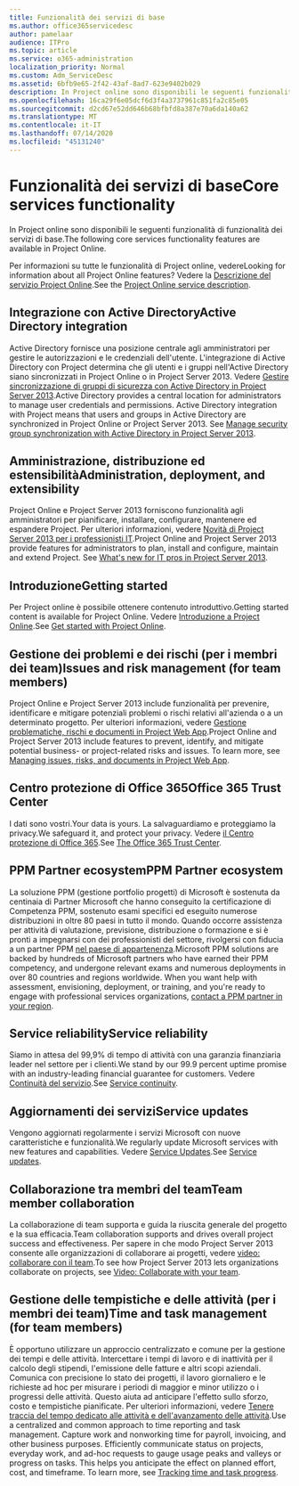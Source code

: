```yaml
---
title: Funzionalità dei servizi di base
ms.author: office365servicedesc
author: pamelaar
audience: ITPro
ms.topic: article
ms.service: o365-administration
localization_priority: Normal
ms.custom: Adm_ServiceDesc
ms.assetid: 6bfb9e65-2f42-43af-8ad7-623e9402b029
description: In Project online sono disponibili le seguenti funzionalità di funzionalità dei servizi di base.
ms.openlocfilehash: 16ca29f6e05dcf6d3f4a3737961c851fa2c85e05
ms.sourcegitcommit: d2cd67e52dd646b68bfbfd8a387e70a6da140a62
ms.translationtype: MT
ms.contentlocale: it-IT
ms.lasthandoff: 07/14/2020
ms.locfileid: "45131240"
---
```

# <a name="core-services-functionality"></a><span data-ttu-id="d7b01-103">Funzionalità dei servizi di base</span><span class="sxs-lookup"><span data-stu-id="d7b01-103">Core services functionality</span></span>

<span data-ttu-id="d7b01-104">In Project online sono disponibili le seguenti funzionalità di funzionalità dei servizi di base.</span><span class="sxs-lookup"><span data-stu-id="d7b01-104">The following core services functionality features are available in Project Online.</span></span>
  
<span data-ttu-id="d7b01-105">Per informazioni su tutte le funzionalità di Project online, vedere</span><span class="sxs-lookup"><span data-stu-id="d7b01-105">Looking for information about all Project Online features?</span></span> <span data-ttu-id="d7b01-106">Vedere la [Descrizione del servizio Project Online](project-online-service-description.md).</span><span class="sxs-lookup"><span data-stu-id="d7b01-106">See the [Project Online service description](project-online-service-description.md).</span></span>
  
## <a name="active-directory-integration"></a><span data-ttu-id="d7b01-107">Integrazione con Active Directory</span><span class="sxs-lookup"><span data-stu-id="d7b01-107">Active Directory integration</span></span>

<span data-ttu-id="d7b01-p102">Active Directory fornisce una posizione centrale agli amministratori per gestire le autorizzazioni e le credenziali dell'utente. L'integrazione di Active Directory con Project determina che gli utenti e i gruppi nell'Active Directory siano sincronizzati in Project Online o in Project Server 2013. Vedere [Gestire sincronizzazione di gruppi di sicurezza con Active Directory in Project Server 2013](https://go.microsoft.com/fwlink/p/?LinkId=402631).</span><span class="sxs-lookup"><span data-stu-id="d7b01-p102">Active Directory provides a central location for administrators to manage user credentials and permissions. Active Directory integration with Project means that users and groups in Active Directory are synchronized in Project Online or Project Server 2013. See [Manage security group synchronization with Active Directory in Project Server 2013](https://go.microsoft.com/fwlink/p/?LinkId=402631).</span></span>
  
## <a name="administration-deployment-and-extensibility"></a><span data-ttu-id="d7b01-111">Amministrazione, distribuzione ed estensibilità</span><span class="sxs-lookup"><span data-stu-id="d7b01-111">Administration, deployment, and extensibility</span></span>

<span data-ttu-id="d7b01-p103">Project Online e Project Server 2013 forniscono funzionalità agli amministratori per pianificare, installare, configurare, mantenere ed espandere Project. Per ulteriori informazioni, vedere [Novità di Project Server 2013 per i professionisti IT](https://go.microsoft.com/fwlink/p/?LinkId=272017).</span><span class="sxs-lookup"><span data-stu-id="d7b01-p103">Project Online and Project Server 2013 provide features for administrators to plan, install and configure, maintain and extend Project. See [What's new for IT pros in Project Server 2013](https://go.microsoft.com/fwlink/p/?LinkId=272017).</span></span>
  
## <a name="getting-started"></a><span data-ttu-id="d7b01-114">Introduzione</span><span class="sxs-lookup"><span data-stu-id="d7b01-114">Getting started</span></span>

<span data-ttu-id="d7b01-115">Per Project online è possibile ottenere contenuto introduttivo.</span><span class="sxs-lookup"><span data-stu-id="d7b01-115">Getting started content is available for Project Online.</span></span> <span data-ttu-id="d7b01-116">Vedere [Introduzione a Project Online](https://support.office.com/en-us/article/Get-started-with-Project-Online-E3E5F64F-ADA5-4F9D-A578-130B2D4E5F11?ui=en-US&amp;rs=en-US&amp;ad=US).</span><span class="sxs-lookup"><span data-stu-id="d7b01-116">See [Get started with Project Online](https://support.office.com/en-us/article/Get-started-with-Project-Online-E3E5F64F-ADA5-4F9D-A578-130B2D4E5F11?ui=en-US&amp;rs=en-US&amp;ad=US).</span></span>
  
## <a name="issues-and-risk-management-for-team-members"></a><span data-ttu-id="d7b01-117">Gestione dei problemi e dei rischi (per i membri dei team)</span><span class="sxs-lookup"><span data-stu-id="d7b01-117">Issues and risk management (for team members)</span></span>

<span data-ttu-id="d7b01-p105">Project Online e Project Server 2013 include funzionalità per prevenire, identificare e mitigare potenziali problemi o rischi relativi all'azienda o a un determinato progetto. Per ulteriori informazioni, vedere [Gestione problematiche, rischi e documenti in Project Web App](https://go.microsoft.com/fwlink/?LinkId=402634).</span><span class="sxs-lookup"><span data-stu-id="d7b01-p105">Project Online and Project Server 2013 include features to prevent, identify, and mitigate potential business- or project-related risks and issues. To learn more, see [Managing issues, risks, and documents in Project Web App](https://go.microsoft.com/fwlink/?LinkId=402634).</span></span>
  
## <a name="office-365-trust-center"></a><span data-ttu-id="d7b01-120">Centro protezione di Office 365</span><span class="sxs-lookup"><span data-stu-id="d7b01-120">Office 365 Trust Center</span></span>

<span data-ttu-id="d7b01-121">I dati sono vostri.</span><span class="sxs-lookup"><span data-stu-id="d7b01-121">Your data is yours.</span></span> <span data-ttu-id="d7b01-122">La salvaguardiamo e proteggiamo la privacy.</span><span class="sxs-lookup"><span data-stu-id="d7b01-122">We safeguard it, and protect your privacy.</span></span> <span data-ttu-id="d7b01-123">Vedere [il Centro protezione di Office 365](https://go.microsoft.com/fwlink/?LinkId=402637).</span><span class="sxs-lookup"><span data-stu-id="d7b01-123">See [The Office 365 Trust Center](https://go.microsoft.com/fwlink/?LinkId=402637).</span></span>
  
## <a name="ppm-partner-ecosystem"></a><span data-ttu-id="d7b01-124">PPM Partner ecosystem</span><span class="sxs-lookup"><span data-stu-id="d7b01-124">PPM Partner ecosystem</span></span>

<span data-ttu-id="d7b01-p107">La soluzione PPM (gestione portfolio progetti) di Microsoft è sostenuta da centinaia di Partner Microsoft che hanno conseguito la certificazione di Competenza PPM, sostenuto esami specifici ed eseguito numerose distribuzioni in oltre 80 paesi in tutto il mondo. Quando occorre assistenza per attività di valutazione, previsione, distribuzione o formazione e si è pronti a impegnarsi con dei professionisti del settore, rivolgersi con fiducia a un partner PPM [nel paese di appartenenza](https://go.microsoft.com/fwlink/p/?LinkId=272646).</span><span class="sxs-lookup"><span data-stu-id="d7b01-p107">Microsoft PPM solutions are backed by hundreds of Microsoft partners who have earned their PPM competency, and undergone relevant exams and numerous deployments in over 80 countries and regions worldwide. When you want help with assessment, envisioning, deployment, or training, and you're ready to engage with professional services organizations, [contact a PPM partner in your region](https://go.microsoft.com/fwlink/p/?LinkId=272646).</span></span>
  
## <a name="service-reliability"></a><span data-ttu-id="d7b01-127">Service reliability</span><span class="sxs-lookup"><span data-stu-id="d7b01-127">Service reliability</span></span>

<span data-ttu-id="d7b01-128">Siamo in attesa del 99,9% di tempo di attività con una garanzia finanziaria leader nel settore per i clienti.</span><span class="sxs-lookup"><span data-stu-id="d7b01-128">We stand by our 99.9 percent uptime promise with an industry-leading financial guarantee for customers.</span></span> <span data-ttu-id="d7b01-129">Vedere [Continuità del servizio](https://go.microsoft.com/fwlink/?LinkId=402653).</span><span class="sxs-lookup"><span data-stu-id="d7b01-129">See [Service continuity](https://go.microsoft.com/fwlink/?LinkId=402653).</span></span>
  
## <a name="service-updates"></a><span data-ttu-id="d7b01-130">Aggiornamenti dei servizi</span><span class="sxs-lookup"><span data-stu-id="d7b01-130">Service updates</span></span>

<span data-ttu-id="d7b01-131">Vengono aggiornati regolarmente i servizi Microsoft con nuove caratteristiche e funzionalità.</span><span class="sxs-lookup"><span data-stu-id="d7b01-131">We regularly update Microsoft services with new features and capabilities.</span></span> <span data-ttu-id="d7b01-132">Vedere [Service Updates](../office-365-platform-service-description/service-updates.md).</span><span class="sxs-lookup"><span data-stu-id="d7b01-132">See [Service updates](../office-365-platform-service-description/service-updates.md).</span></span>
  
## <a name="team-member-collaboration"></a><span data-ttu-id="d7b01-133">Collaborazione tra membri del team</span><span class="sxs-lookup"><span data-stu-id="d7b01-133">Team member collaboration</span></span>

<span data-ttu-id="d7b01-134">La collaborazione di team supporta e guida la riuscita generale del progetto e la sua efficacia.</span><span class="sxs-lookup"><span data-stu-id="d7b01-134">Team collaboration supports and drives overall project success and effectiveness.</span></span> <span data-ttu-id="d7b01-135">Per sapere in che modo Project Server 2013 consente alle organizzazioni di collaborare ai progetti, vedere [video: collaborare con il team](https://go.microsoft.com/fwlink/?LinkId=402628).</span><span class="sxs-lookup"><span data-stu-id="d7b01-135">To see how Project Server 2013 lets organizations collaborate on projects, see [Video: Collaborate with your team](https://go.microsoft.com/fwlink/?LinkId=402628).</span></span>
  
## <a name="time-and-task-management-for-team-members"></a><span data-ttu-id="d7b01-136">Gestione delle tempistiche e delle attività (per i membri dei team)</span><span class="sxs-lookup"><span data-stu-id="d7b01-136">Time and task management (for team members)</span></span>

<span data-ttu-id="d7b01-p111">È opportuno utilizzare un approccio centralizzato e comune per la gestione dei tempi e delle attività. Intercettare i tempi di lavoro e di inattività per il calcolo degli stipendi, l'emissione delle fatture e altri scopi aziendali. Comunica con precisione lo stato dei progetti, il lavoro giornaliero e le richieste ad hoc per misurare i periodi di maggior e minor utilizzo o i progressi delle attività. Questo aiuta ad anticipare l'effetto sullo sforzo, costo e tempistiche pianificate. Per ulteriori informazioni, vedere [Tenere traccia del tempo dedicato alle attività e dell'avanzamento delle attività](https://go.microsoft.com/fwlink/p/?LinkId=271321).</span><span class="sxs-lookup"><span data-stu-id="d7b01-p111">Use a centralized and common approach to time reporting and task management. Capture work and nonworking time for payroll, invoicing, and other business purposes. Efficiently communicate status on projects, everyday work, and ad-hoc requests to gauge usage peaks and valleys or progress on tasks. This helps you anticipate the effect on planned effort, cost, and timeframe. To learn more, see [Tracking time and task progress](https://go.microsoft.com/fwlink/p/?LinkId=271321).</span></span>
  